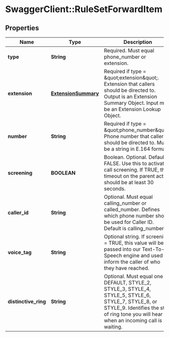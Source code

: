 # SwaggerClient::RuleSetForwardItem

## Properties
Name | Type | Description | Notes
------------ | ------------- | ------------- | -------------
**type** | **String** | Required. Must equal phone_number or extension. | [optional] 
**extension** | [**ExtensionSummary**](ExtensionSummary.md) | Required if type &#x3D; \&quot;extension\&quot;. Extension that callers should be directed to. Output is an Extension Summary Object. Input must be an Extension Lookup Object. | [optional] 
**number** | **String** | Required if type &#x3D; \&quot;phone_number\&quot;. Phone number that callers should be directed to. Must be a string in E.164 format. | [optional] 
**screening** | **BOOLEAN** | Boolean. Optional. Default is FALSE. Use this to activate call screening. If TRUE, the timeout on the parent action should be at least 30 seconds. | [optional] [default to false]
**caller_id** | **String** | Optional. Must equal calling_number or called_number. Defines which phone number should be used for Caller ID. Default is calling_number. | [optional] [default to &#39;calling_number&#39;]
**voice_tag** | **String** | Optional string. If screening &#x3D; TRUE, this value will be passed into our Text-To-Speech engine and used to inform the caller of who they have reached. | [optional] 
**distinctive_ring** | **String** | Optional. Must equal one of: DEFAULT, STYLE_2, STYLE_3, STYLE_4, STYLE_5, STYLE_6, STYLE_7, STYLE_8, or STYLE_9. Identifies the style of ring tone you will hear when an incoming call is waiting. | [optional] 



